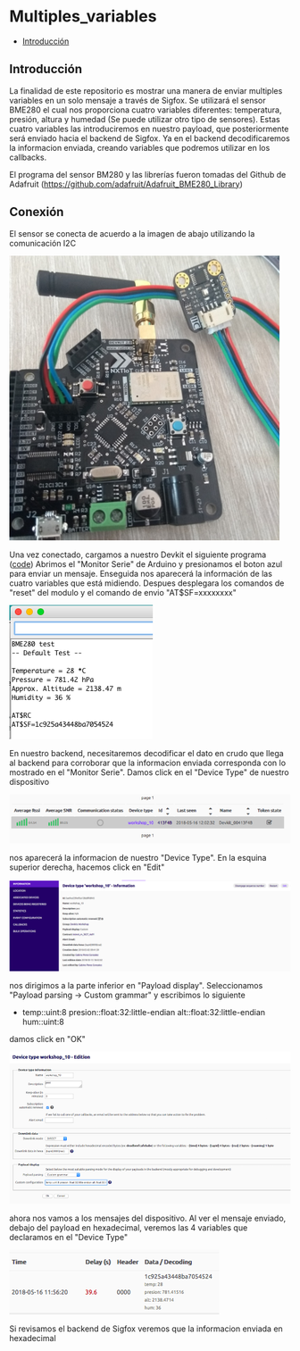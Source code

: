 Multiples_variables
=============

-	[Introducción](#introducción)

Introducción
------------

La finalidad de este repositorio es mostrar una manera de enviar multiples variables en un solo mensaje a través de Sigfox. 
Se utilizará el sensor BME280 el cual nos proporciona cuatro variables diferentes: temperatura, presión, 
altura y humedad (Se puede utilizar otro tipo de sensores). Estas cuatro variables las introduciremos 
en nuestro payload, que posteriormente será enviado hacia el backend de Sigfox. Ya en el backend decodificaremos la informacion 
enviada, creando variables que podremos utilizar en los callbacks.

El programa del sensor BM280 y las librerías fueron tomadas del Github de Adafruit (https://github.com/adafruit/Adafruit_BME280_Library)

Conexión
--------

El sensor se conecta de acuerdo a la imagen de abajo utilizando la comunicación I2C

![dev1](https://github.com/NXTIoT/Multiples_variables/blob/master/imagenes/bme1.png?raw=true)

Una vez conectado, cargamos a nuestro Devkit el siguiente programa ([code](https://github.com/NXTIoT/Multiples_variables/blob/master/BME280_sigfox/bme280_sigfox.ino))
Abrimos el "Monitor Serie" de Arduino y presionamos el boton azul para enviar un mensaje. Enseguida nos aparecerá la información de las cuatro variables que está midiendo. Despues desplegara 
los comandos de "reset" del modulo y el comando de envio "AT$SF=xxxxxxxx"

![dev1](https://github.com/NXTIoT/Multiples_variables/blob/master/imagenes/bme2.png?raw=true)

En nuestro backend, necesitaremos decodificar el dato en crudo que llega al backend para corroborar que la informacion enviada corresponda 
con lo mostrado en el "Monitor Serie". Damos click en el "Device Type" de nuestro dispositivo

![dev1](https://github.com/NXTIoT/Multiples_variables/blob/master/imagenes/bme4.png?raw=true)

nos aparecerá la informacion de nuestro "Device Type". En la esquina superior derecha, hacemos click en "Edit" 

![dev1](https://github.com/NXTIoT/Multiples_variables/blob/master/imagenes/bme5.png?raw=true)

nos dirigimos a la parte inferior en "Payload display". Seleccionamos "Payload parsing -> Custom grammar" y escribimos lo siguiente

-	temp::uint:8 presion::float:32:little-endian alt::float:32:little-endian hum::uint:8

damos click en "OK"

![dev1](https://github.com/NXTIoT/Multiples_variables/blob/master/imagenes/bme6.png?raw=true)

ahora nos vamos a los mensajes del dispositivo. Al ver el mensaje enviado, debajo del payload en hexadecimal, veremos las
4 variables que declaramos en el "Device Type"

![dev1](https://github.com/NXTIoT/Multiples_variables/blob/master/imagenes/bme3.png?raw=true)


Si revisamos el backend de Sigfox veremos que la informacion enviada en hexadecimal 

